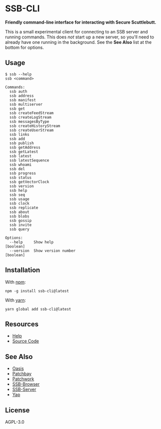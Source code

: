 # SSB-CLI

**Friendly command-line interface for interacting with Secure Scuttlebutt.**

This is a small experimental client for connecting to an SSB server and running
commands. This does *not* start up a new server, so you'll need to already have
one running in the background. See the **See Also** list at the bottom for options.

## Usage

```console
$ ssb --help
ssb <command>

Commands:
  ssb auth
  ssb address
  ssb manifest
  ssb multiserver
  ssb get
  ssb createFeedStream
  ssb createLogStream
  ssb messagesByType
  ssb createHistoryStream
  ssb createUserStream
  ssb links
  ssb add
  ssb publish
  ssb getAddress
  ssb getLatest
  ssb latest
  ssb latestSequence
  ssb whoami
  ssb del
  ssb progress
  ssb status
  ssb getVectorClock
  ssb version
  ssb help
  ssb seq
  ssb usage
  ssb clock
  ssb replicate
  ssb about
  ssb blobs
  ssb gossip
  ssb invite
  ssb query

Options:
  --help     Show help                                                 [boolean]
  --version  Show version number                                       [boolean]
```

## Installation

With [npm](https://npmjs.org/):

```shell
npm -g install ssb-cli@latest
```

With [yarn](https://yarnpkg.com/en/):

```shell
yarn global add ssb-cli@latest
```

## Resources

- [Help](https://github.com/fraction/oasis/issues/new)
- [Source Code](https://github.com/fraction/ssb-cli.git)

## See Also

- [Oasis](https://github.com/fraction/oasis)
- [Patchbay](https://github.com/ssbc/patchbay)
- [Patchwork](https://github.com/ssbc/patchwork)
- [SSB-Browser](https://github.com/arj03/ssb-browser-demo)
- [SSB-Server](https://github.com/ssbc/ssb-server)
- [Yap](https://github.com/dominictarr/yap)

## License

AGPL-3.0
